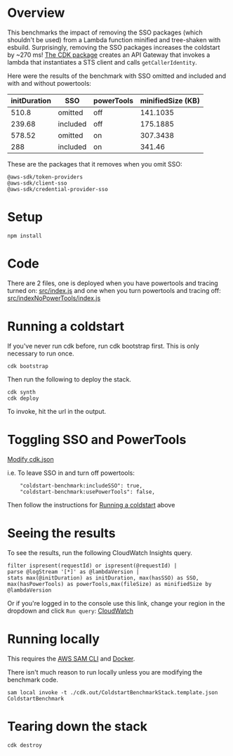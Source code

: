 # Overview

This benchmarks the impact of removing the SSO packages (which shouldn't be used) from a Lambda function minified and tree-shaken with esbuild. Surprisingly, removing the SSO packages increases the coldstart by ~270 ms! [The CDK package](lib/coldstart-benchmark-stack.mjs) creates an API Gateway that invokes a lambda that instantiates a STS client and calls `getCallerIdentity`.

Here were the results of the benchmark with SSO omitted and included and with and without powertools:

| initDuration | SSO      | powerTools | minifiedSize (KB) |
| ------------ | -------- | ---------- | ----------------- |
| 510.8        | omitted  | off        | 141.1035          |
| 239.68       | included | off        | 175.1885          |
| 578.52       | omitted  | on         | 307.3438          |
| 288          | included | on         | 341.46            |

These are the packages that it removes when you omit SSO:

```
@aws-sdk/token-providers
@aws-sdk/client-sso
@aws-sdk/credential-provider-sso
```

# Setup

```
npm install
```

# Code

There are 2 files, one is deployed when you have powertools and tracing turned on: [src/index.js](src/index.js) and one when you turn powertools and tracing off: [src/indexNoPowerTools/index.js](src/indexNoPowerTools/index.js)

# Running a coldstart

If you've never run cdk before, run cdk bootstrap first. This is only necessary to run once.

```
cdk bootstrap
```

Then run the following to deploy the stack.

```
cdk synth
cdk deploy
```

To invoke, hit the url in the output.

# Toggling SSO and PowerTools

[Modify cdk.json](cdk.json)

i.e. To leave SSO in and turn off powertools:

```
    "coldstart-benchmark:includeSSO": true,
    "coldstart-benchmark:usePowerTools": false,
```

Then follow the instructions for [Running a coldstart](#running-a-coldstart) above

# Seeing the results

To see the results, run the following CloudWatch Insights query.

```
filter ispresent(requestId) or ispresent(@requestId) |
parse @logStream '[*]' as @lambdaVersion |
stats max(@initDuration) as initDuration, max(hasSSO) as SSO, max(hasPowerTools) as powerTools,max(fileSize) as minifiedSize by @lambdaVersion
```

Or if you're logged in to the console use this link, change your region in the dropdown and click `Run query`:
[CloudWatch](<https://us-west-2.console.aws.amazon.com/cloudwatch/home?region=us-west-2#logsV2:logs-insights$3FqueryDetail$3D~(end~0~start~-3600~timeType~'RELATIVE~unit~'seconds~editorString~'filter*20ispresent*28requestId*29*20or*20ispresent*28*40requestId*29*20*7c*0aparse*20*40logStream*20*27*5b*2a*5d*27*20as*20*40lambdaVersion*20*7c*0astats*20max*28*40initDuration*29*20as*20initDuration*2c*20max*28hasSSO*29*20as*20SSO*2c*20max*28hasPowerTools*29*20as*20powerTools*2cmax*28fileSize*29*20as*20minifiedSize*20by*20*40lambdaVersion*0a~queryId~'43f1c5cc18887b6-6071fc12-4d41bc0-ca53b84c-e1d8da8888803a8d831f19b~source~(~'*2faws*2flambda*2fColdstartBenchmark))>)

# Running locally

This requires the [AWS SAM CLI](https://docs.aws.amazon.com/serverless-application-model/latest/developerguide/serverless-sam-cli-install.html) and [Docker](https://docs.docker.com/get-docker/).

There isn't much reason to run locally unless you are modifying the benchmark code.

```
sam local invoke -t ./cdk.out/ColdstartBenchmarkStack.template.json ColdstartBenchmark
```

# Tearing down the stack

```
cdk destroy
```
